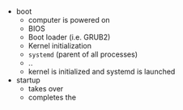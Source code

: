 

### 
* boot
    * computer is powered on
    * BIOS
    * Boot loader (i.e. GRUB2)
    * Kernel initialization
    * `systemd` (parent of all processes)
    * ..
    * kernel is initialized and systemd is launched
* startup
    * takes over
    * completes the 
